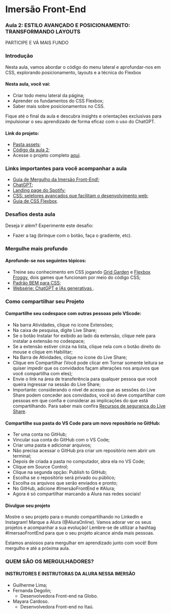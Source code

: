 # Imersão Front-End

### Aula 2: ESTILO AVANÇADO E POSICIONAMENTO: TRANSFORMANDO LAYOUTS
PARTICIPE E VÁ MAIS FUNDO

### Introdução

Nesta aula, vamos abordar o código do menu lateral e aprofundar-nos em CSS, explorando posicionamento, layouts e a técnica do Flexbox

#### Nesta aula, você vai:
- Criar todo menu lateral da página;
- Aprender os fundamentos do CSS Flexbox;
- Saber mais sobre posicionamentos no CSS.

Fique até o final da aula e descubra insights e orientações exclusivas para impulsionar o seu aprendizado de forma eficaz com o uso do ChatGPT.

#### Link do projeto:
- [Pasta assets](https://drive.google.com/drive/folders/1VveWX0Lcxf6CV6NgNiJLNcp1gAbl6H05);
- [Código da aula 2](https://github.com/RodrigoHarder/imersao-frontend/tree/main/spotify-imersao-alura-aula-02);
- Acesse o projeto completo [aqui](https://github.com/alura-cursos/spotify-imersao/tree/main).

### Links importantes para você acompanhar a aula
- [Guia de Mergulho da Imersão Front-End!](https://grupoalura.notion.site/Imers-o-Front-End-Guia-de-Mergulho-53f23a8a959e43608524e08b22c585b9);
- [ChatGPT](https://chat.openai.com/);
- [Landing page do Spotify](https://open.spotify.com/intl-pt);
- [CSS: seletores avançados que facilitam o desenvolvimento web](https://www.alura.com.br/artigos/css-seletores-avancados-aplicacoes-web?_gl=1*p2cc5c*_ga*MTY3NTIzMTcyNC4xNjk5NzM1NjE0*_ga_1EPWSW3PCS*MTcwNjU1NjIyNS4zNi4xLjE3MDY1NTYzOTAuMC4wLjA.*_fplc*MXgwaE5ZdyUyRmhTSWgyVzU0RFVZcCUyRlg1MlUwQURmMiUyRlhZd29YSFYlMkJvcktJbVRWVzJFdEdod2xueHglMkI4N0VCczNjRldRM2JqQ3pkRm9aUXU2c1Z1RW5CVkJzanBVUE1hODljUEdQNyUyQjA1dE5pdDFoTFdTQjFrNSUyQm54UTAzalElM0QlM0Q.);
- [Guia de CSS Flexbox](https://www.alura.com.br/artigos/css-guia-do-flexbox?_gl=1*d93w37*_ga*MTY3NTIzMTcyNC4xNjk5NzM1NjE0*_ga_1EPWSW3PCS*MTcwNjU1NjIyNS4zNi4xLjE3MDY1NTYzOTAuMC4wLjA.*_fplc*MXgwaE5ZdyUyRmhTSWgyVzU0RFVZcCUyRlg1MlUwQURmMiUyRlhZd29YSFYlMkJvcktJbVRWVzJFdEdod2xueHglMkI4N0VCczNjRldRM2JqQ3pkRm9aUXU2c1Z1RW5CVkJzanBVUE1hODljUEdQNyUyQjA1dE5pdDFoTFdTQjFrNSUyQm54UTAzalElM0QlM0Q.).

### Desafios desta aula
Deseja ir além? Experimente este desafio:
- Fazer a tag (brinque com o botão, faça o gradiente, etc).

### Mergulhe mais profundo 
#### Aprofunde-se nos seguintes tópicos:
- Treine seu conhecimento em CSS jogando [Grid Garden](https://cssgridgarden.com/) e [Flexbox Froggy](https://flexboxfroggy.com/), dois games que funcionam por meio do código CSS;
- [Padrão BEM para CSS](https://www.alura.com.br/artigos/criando-componentes-css-com-padrao-bem?_gl=1*o9ebd9*_ga*MTY3NTIzMTcyNC4xNjk5NzM1NjE0*_ga_1EPWSW3PCS*MTcwNjU1NjIyNS4zNi4xLjE3MDY1NTYzOTAuMC4wLjA.*_fplc*MXgwaE5ZdyUyRmhTSWgyVzU0RFVZcCUyRlg1MlUwQURmMiUyRlhZd29YSFYlMkJvcktJbVRWVzJFdEdod2xueHglMkI4N0VCczNjRldRM2JqQ3pkRm9aUXU2c1Z1RW5CVkJzanBVUE1hODljUEdQNyUyQjA1dE5pdDFoTFdTQjFrNSUyQm54UTAzalElM0QlM0Q.#utilizando-o-padrao-bem);
- [Websérie: ChatGPT e IAs generativas ](https://www.youtube.com/watch?v=NsXfldreSPQ&list=PLh2Y_pKOa4Ud316ih975nbh3YbF5R4uZP&pp=iAQB).

### Como compartilhar seu Projeto
#### Compartilhe seu codespace com outras pessoas pelo VScode:
- Na barra Atividades, clique no ícone Extensões;
- Na caixa de pesquisa, digite Live Share;
- Se o botão Instalar for exibido ao lado da extensão, clique nele para instalar a extensão no codespace;
- Se a extensão estiver cinza na lista, clique nela com o botão direito do mouse e clique em Habilitar;
- Na Barra de Atividades, clique no ícone do Live Share;
- Clique em Compartilhar (Você pode clicar em Tornar somente leitura se quiser impedir que os convidados façam alterações nos arquivos que você compartilha com eles);
- Envie o link na área de transferência para qualquer pessoa que você queira ingressar na sessão do Live Share;
- Importante: considerando o nível de acesso que as sessões do Live Share podem conceder aos convidados, você só deve compartilhar com pessoas em que confia e considerar as implicações do que está compartilhando. Para saber mais confira [Recursos de segurança do Live Share](https://learn.microsoft.com/en-us/visualstudio/liveshare/reference/security).

#### Compartilhe sua pasta do VS Code para um novo repositório no GitHub:
- Ter uma conta no GitHub;
- Vincular sua conta do GitHub com o VS Code;
- Criar uma pasta e adicionar arquivos;
- Não precisa acessar o GitHub pra criar um repositório nem abrir um terminal;
- Depois de criada a pasta no computador, abra ela no VS Code;
- Clique em Source Control;
- Clique na segunda opção: Publish to GitHub;
- Escolha se o repositório será privado ou público;
- Escolha os arquivos que serão enviados e pronto;
- No GitHub, adicione #ImersãoFrontEnd e #Alura;
- Agora é só compartilhar marcando a Alura nas redes sociais!

#### Divulgue seu projeto
Mostre o seu projeto para o mundo compartilhando no LinkedIn e Instagram! Marque a Alura (@AluraOnline). Vamos adorar ver os seus projetos e acompanhar a sua evolução! Lembre-se de utilizar a hashtag #ImersaoFrontEnd para que o seu projeto alcance ainda mais pessoas.

Estamos ansiosos para mergulhar em aprendizado junto com você! Bom mergulho e até a próxima aula.

### QUEM SÃO OS MERGULHADORES?
#### INSTRUTORES E INSTRUTORAS DA ALURA NESSA IMERSÃO

- Guilherme Lima;
- Fernanda Degolin;
    - Desenvolvedora Front-end na Globo.
- Mayara Cardoso.
    - Desenvolvedora Front-end no Itaú.